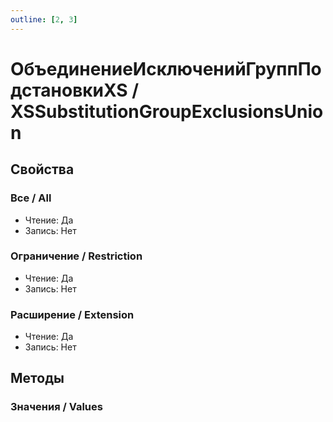 ```yaml
---
outline: [2, 3]
---
```


# ОбъединениеИсключенийГруппПодстановкиXS / XSSubstitutionGroupExclusionsUnion


## Свойства


### Все / All

* Чтение: Да
* Запись: Нет

### Ограничение / Restriction

* Чтение: Да
* Запись: Нет

### Расширение / Extension

* Чтение: Да
* Запись: Нет

## Методы


### Значения / Values

